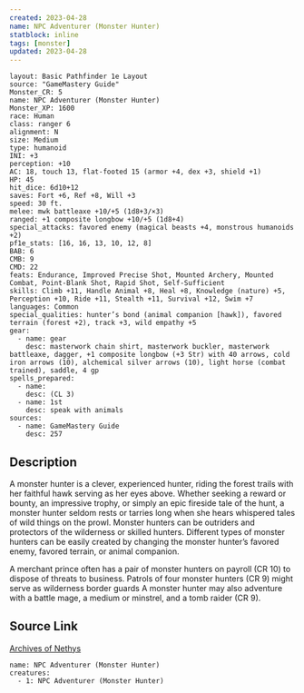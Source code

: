 ```yaml
---
created: 2023-04-28
name: NPC Adventurer (Monster Hunter)
statblock: inline
tags: [monster]
updated: 2023-04-28
---
```

```statblock
layout: Basic Pathfinder 1e Layout
source: "GameMastery Guide"
Monster_CR: 5
name: NPC Adventurer (Monster Hunter)
Monster_XP: 1600
race: Human
class: ranger 6
alignment: N
size: Medium
type: humanoid
INI: +3
perception: +10
AC: 18, touch 13, flat-footed 15 (armor +4, dex +3, shield +1)
HP: 45
hit_dice: 6d10+12
saves: Fort +6, Ref +8, Will +3
speed: 30 ft.
melee: mwk battleaxe +10/+5 (1d8+3/×3)
ranged: +1 composite longbow +10/+5 (1d8+4)
special_attacks: favored enemy (magical beasts +4, monstrous humanoids +2)
pf1e_stats: [16, 16, 13, 10, 12, 8]
BAB: 6
CMB: 9
CMD: 22
feats: Endurance, Improved Precise Shot, Mounted Archery, Mounted Combat, Point-Blank Shot, Rapid Shot, Self-Sufficient
skills: Climb +11, Handle Animal +8, Heal +8, Knowledge (nature) +5, Perception +10, Ride +11, Stealth +11, Survival +12, Swim +7
languages: Common
special_qualities: hunter’s bond (animal companion [hawk]), favored terrain (forest +2), track +3, wild empathy +5
gear:
  - name: gear
    desc: masterwork chain shirt, masterwork buckler, masterwork battleaxe, dagger, +1 composite longbow (+3 Str) with 40 arrows, cold iron arrows (10), alchemical silver arrows (10), light horse (combat trained), saddle, 4 gp
spells_prepared:
  - name:
    desc: (CL 3)
  - name: 1st
    desc: speak with animals
sources:
  - name: GameMastery Guide
    desc: 257
```
## Description
A monster hunter is a clever, experienced hunter, riding the forest trails with her faithful hawk serving as her eyes above. Whether seeking a reward or bounty, an impressive trophy, or simply an epic fireside tale of the hunt, a monster hunter seldom rests or tarries long when she hears whispered tales of wild things on the prowl. Monster hunters can be outriders and protectors of the wilderness or skilled hunters. Different types of monster hunters can be easily created by changing the monster hunter’s favored enemy, favored terrain, or animal companion.

A merchant prince often has a pair of monster hunters on payroll (CR 10) to dispose of threats to business. Patrols of four monster hunters (CR 9) might serve as wilderness border guards A monster hunter may also adventure with a battle mage, a medium or minstrel, and a tomb raider (CR 9).
## Source Link
[Archives of Nethys](https://aonprd.com/NPCDisplay.aspx?ItemName=Adventurer%20(Monster%20Hunter))
```encounter-table
name: NPC Adventurer (Monster Hunter)
creatures:
  - 1: NPC Adventurer (Monster Hunter)
```
